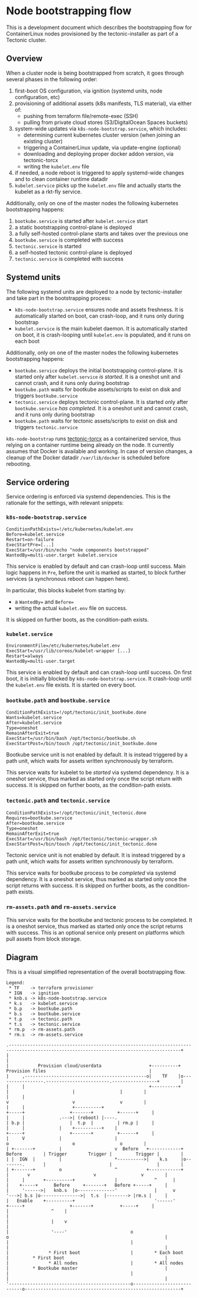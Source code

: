 # Node bootstrapping flow

This is a development document which describes the bootstrapping flow for ContainerLinux nodes provisioned by the tectonic-installer as part of a Tectonic cluster.

## Overview

When a cluster node is being bootstrapped from scratch, it goes through several phases in the following order:

1. first-boot OS configuration, via ignition (systemd units, node configuration, etc)
1. provisioning of additional assets (k8s manifests, TLS material), via either of:
   * pushing from terraform file/remote-exec (SSH)
   * pulling from private cloud stores (S3/DigitalOcean Spaces buckets)
1. system-wide updates via `k8s-node-bootstrap.service`, which includes:
   * determining current kubernetes cluster version (when joining an existing cluster)
   * triggering a ContainerLinux update, via update-engine (optional)
   * downloading and deploying proper docker addon version, via tectonic-torcx
   * writing the `kubelet.env` file
1. if needed, a node reboot is triggered to apply systemd-wide changes and to clean container runtime datadir
1. `kubelet.service` picks up the `kubelet.env` file and actually starts the kubelet as a rkt-fly service.

Additionally, only on one of the master nodes the following kubernetes bootstrapping happens:

1. `bootkube.service` is started after `kubelet.service` start
1. a static bootstrapping control-plane is deployed
1. a fully self-hosted control-plane starts and takes over the previous one
1. `bootkube.service` is completed with success
1. `tectonic.service` is started
1. a self-hosted tectonic control-plane is deployed
1. `tectonic.service` is completed with success

## Systemd units

The following systemd units are deployed to a node by tectonic-installer and take part in the bootstrapping process:

* `k8s-node-bootstrap.service` ensures node and assets freshness. It is automatically started on boot, can crash-loop, and it runs only during bootstrap
* `kubelet.service` is the main kubelet daemon. It is automatically started on boot, it is crash-looping until `kubelet.env` is populated, and it runs on each boot

Additionally, only on one of the master nodes the following kubernetes bootstrapping happens:

* `bootkube.service` deploys the initial bootstrapping control-plane. It is started only after `kubelet.service` _is started_. It is a oneshot unit and cannot crash, and it runs only during bootstrap
* `bootkube.path` waits for bootkube assets/scripts to exist on disk and triggers `bootkube.service`
* `tectonic.service` deploys tectonic control-plane. It is started only after `bootkube.service` _has completed_.  It is a oneshot unit and cannot crash, and it runs only during bootstrap
* `bootkube.path` waits for tectonic assets/scripts to exist on disk and triggers `tectonic.service`

`k8s-node-bootstrap` runs [tectonic-torcx][tectonic-torcx] as a containerized service, thus relying on a container runtime being already on the node.
It currently assumes that Docker is available and working. In case of version changes, a cleanup of the Docker datadir `/var/lib/docker` is scheduled before rebooting.

[tectonic-torcx]: https://github.com/coreos/tectonic-torcx

## Service ordering

Service ordering is enforced via systemd dependencies. This is the rationale for the settings, with relevant snippets:

### `k8s-node-bootstrap.service`

```
ConditionPathExists=!/etc/kubernetes/kubelet.env
Before=kubelet.service
Restart=on-failure
ExecStartPre=[...]
ExecStart=/usr/bin/echo "node components bootstrapped"
WantedBy=multi-user.target kubelet.service
```

This service is enabled by default and can crash-loop until success.
Main logic happens in `Pre`, before the unit is marked as started, to block further services (a synchronous reboot can happen here).

In particular, this blocks kubelet from starting by:
 * a `WantedBy=` and `Before=`
 * writing the actual `kubelet.env` file on success.

It is skipped on further boots, as the condition-path exists.

### `kubelet.service`

```
EnvironmentFile=/etc/kubernetes/kubelet.env
ExecStart=/usr/lib/coreos/kubelet-wrapper [...]
Restart=always
WantedBy=multi-user.target
```

This service is enabled by default and can crash-loop until success.
On first boot, it is initially blocked by `k8s-node-bootstrap.service`.
It crash-loop until the `kubelet.env` file exists.
It is started on every boot.

### `bootkube.path` and `bootkube.service`

```
ConditionPathExists=!/opt/tectonic/init_bootkube.done
Wants=kubelet.service
After=kubelet.service
Type=oneshot
RemainAfterExit=true
ExecStart=/usr/bin/bash /opt/tectonic/bootkube.sh
ExecStartPost=/bin/touch /opt/tectonic/init_bootkube.done
```

Bootkube service unit is not enabled by default. It is instead triggered by a path unit, which waits for assets written synchronously by terraform.

This service waits for kubelet to be *started* via systemd dependency.
It is a oneshot service, thus marked as started only once the script return with success.
It is skipped on further boots, as the condition-path exists.

### `tectonic.path` and `tectonic.service`

```
ConditionPathExists=!/opt/tectonic/init_tectonic.done
Requires=bootkube.service
After=bootkube.service
Type=oneshot
RemainAfterExit=true
ExecStart=/usr/bin/bash /opt/tectonic/tectonic-wrapper.sh
ExecStartPost=/bin/touch /opt/tectonic/init_tectonic.done
```

Tectonic service unit is not enabled by default. It is instead triggered by a path unit, which waits for assets written synchronously by terraform.

This service waits for bootkube process to be *completed* via systemd dependency.
It is a oneshot service, thus marked as started only once the script returns with success.
It is skipped on further boots, as the condition-path exists.

### `rm-assets.path` and `rm-assets.service`

This service waits for the bootkube and tectonic process to be completed.
It is a oneshot service, thus marked as started only once the script returns with success.
This is an optional service only present on platforms which pull assets from block storage.

## Diagram

This is a visual simplified representation of the overall bootstrapping flow.

```bob
Legend:
 * TF    -> terraform provisioner
 * IGN   -> ignition
 * knb.s -> k8s-node-bootstrap.service
 * k.s   -> kubelet.service
 * b.p   -> bootkube.path
 * b.s   -> bootkube.service
 * t.p   -> tectonic.path
 * t.s   -> tectonic.service
 * rm.p  -> rm-assets.path
 * rm.s  -> rm-assets.service

.---------------------------------------------------------------------------------------------------------------------------------------+
|                                                                                                                                       |
|           Provision cloud/userdata                  +----------+                Provision files                                       |
|     ,----------------------------------------------o|    TF    |o-----------------.------------------------.-----------------+        |
|     |                                               +----------+                  |                        |                 |        |
|     |                                                                             v                        v                 v        |
|     |                  +----------+                                            +-----+                 +-------+         +------+     |
|     |             .--->| (reboot) |----.                                       | b.p |                 |  t.p  |         | rm.p |     |
|     |             |    +----------+    |                                       +-----+                 +-------+         +------+     |
|     V             |                    |                                          o                        o                 o        |
| +-------+         |                    v  Before   +------------+   Before        | Trigger        Trigger |         Trigger |        |
| |  IGN  |         |                    *---------->|    k.s     |o--------.       |                        |                 |        |
| +-------+         o                    ^           +------------+         |       v                        v                 v        |
|     |       +----------+               |              ^      |            |    +-----+      Before     +-------+   Before +-----+     |
|     '------>|   knb.s  |o--------------'              |      v            '--->| b.s |o--------------->|  t.s  |--------> |rm.s |     |
|   Enable    +----------+                              '------'                 +-----+                 +-------+          +-----+     |
|                ^    |                                                                                                                 |
|                |    v                                                                                                                 |
|                '----'                        o                            o                                                           |
|                                              |                            |                                                           |
|               * First boot                   |        * Each boot         |         * First boot                                      |
|               * All nodes                    |        * All nodes         |         * Bootkube master                                 |
|                                              |                            |                                                           |
'----------------------------------------------o----------------------------o-----------------------------------------------------------+
```
